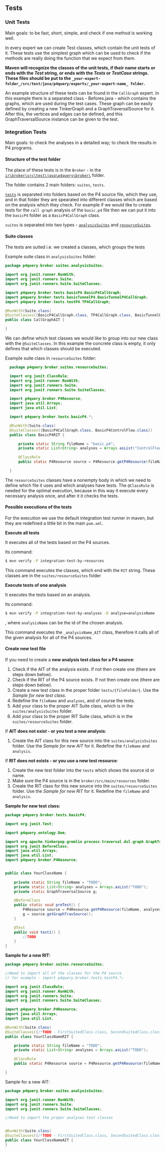 ## Tests

### Unit Tests
Main goals: to be fast, short, simple, and check if one method is working well.

In every expert we can create Test classes, which contain the unit tests of it. These tests use the simplest graph which can be used to check if the methods are really doing the function that we expect from them.

**Maven will recognize the classes of the unit tests, if their name starts or ends with the _Test_ string, or ends with the _Tests_ or _TestCase_ strings.
These files should be put to the `_your-expert-folder_/src/test/java/p4query/experts/_your-expert-name_ folder`.**


An example structure of these tests can be found in the `CallGraph` expert. In this example there is a separated class - Befores.java - which contains the graphs, which are used during the test cases. These graph can be easily defined by creating a new TinkerGraph and a GraphTraversalSource for it. After this, the vertices and edges can be defined, and this GraphTraversalSource instance can be given to the test.

### Integration Tests
Main goals: to check the analyses in a detailed way; to check the results in P4 programs.

#### Structure of the test folder

The place of these tests is in the `Broker` - in the [`ir\broker\src\test\java\p4query\broker\`](https://gitlab.inf.elte.hu/p4_labor/ir/-/tree/v1alpha/broker/src/test/java/p4query/broker) folder.

The folder contains 2 main folders: `suites`, `tests`.

[`tests`](https://gitlab.inf.elte.hu/p4_labor/ir/-/tree/v1alpha/broker/src/test/java/p4query/broker/tests) is separated into folders based on the P4 source file, which they use, and in that folder they are spearated into different classes which are based on the analysis which they check. For example if we would like to create tests for the `call graph` analysis of the `basic.p4` file then we can put it into the `basicP4` folder as a `BasicP4CallGraph` class.

`suites` is separated into two types - [`analysisSuites`](https://gitlab.inf.elte.hu/p4_labor/ir/-/tree/v1alpha/broker/src/test/java/p4query/broker/suites/analysisSuites) and [`resourceSuites`](https://gitlab.inf.elte.hu/p4_labor/ir/-/tree/v1alpha/broker/src/test/java/p4query/broker/suites/resourceSuites).

#### Suite classes

The tests are suited i.e. we created a classes, which groups the tests

Example suite class in `analysisSuites` folder:

  ```java
  package p4query.broker.suites.analysisSuites;

  import org.junit.runner.RunWith;
  import org.junit.runners.Suite;
  import org.junit.runners.Suite.SuiteClasses;

  import p4query.broker.tests.basicP4.BasicP4CallGraph;
  import p4query.broker.tests.basicTunnelP4.BasicTunnelP4CallGraph;
  import p4query.broker.tests.testP4.TP4CallGraph;

  @RunWith(Suite.class)
  @SuiteClasses({BasicP4CallGraph.class, TP4CallGraph.class, BasicTunnelP4CallGraph.class})
  public class CallGraphAIT {

  }
  ```
  
  We can define which test classes we would like to group into our new class with the `@SuiteClasses`. In this example the concrete class is empty, it only defines that which classes should be executed.

  Example suite class in `resourceSuites` folder:

  ```java
    package p4query.broker.suites.resourceSuites;

    import org.junit.ClassRule;
    import org.junit.runner.RunWith;
    import org.junit.runners.Suite;
    import org.junit.runners.Suite.SuiteClasses;

    import p4query.broker.P4Resource;
    import java.util.Arrays;
    import java.util.List;

    import p4query.broker.tests.basicP4.*;

    @RunWith(Suite.class)
    @SuiteClasses({BasicP4CallGraph.class, BasicP4ControlFlow.class})
    public class BasicP4RIT {

        private static String fileName = "basic.p4";
        private static List<String> analyses = Arrays.asList("ControlFlow", "CallGraph");

        @ClassRule
        public static P4Resource source = P4Resource.getP4Resource(fileName, analyses);

    }
  ```

The `resourceSuites` classes have a nonempty body in which we need to define which file it uses and which analyses have tests. The `@ClassRule` is needed for the optimal execution, because in this way it execute every necessary analysis once, and after it it checks the tests.

#### Possible executions of the tests

For the execution we use the default integration test runner in maven, but they are redefined a little bit in the main `pom.xml`.

**Execute all tests**

It executes all of the tests based on the P4 sources.  

Its command:
```sh
$ mvn verify -P integration-test-by-resources
```

This command executes the classes, which end with the `RIT` string. These classes are in the `suites/resourceSuites` folder

**Execute tests of one analysis**

It executes the tests based on an analysis.

Its command:
```sh
$ mvn verify -P integration-test-by-analyses -D analyse=analysisName
```
, where `analysisName` can be the id of the chosen analysis.


This command executes the `_analysisName_AIT` class, therefore it calls all of the given analysis for all of the P4 sources.


#### Create new test file



If you need to create a **new analysis test class for a P4 source**: 

1. Check if the AIT of the analysis exists. If not then create one (there are steps down below).
2. Check if the RIT of the P4 source exists. If not then create one (there are steps down below). 
3. Create a new test class in the proper folder `tests/{fileFolder}`. Use the _Sample for new test class_. 
4. Redefine the `fileName` and `analyses`, and of course the tests.
5. Add your class to the proper AIT Suite class, which is in the `suites/analysisSuites` folder.
6. Add your class to the proper RIT Suite class, which is in the `suites/resourceSuites` folder.

If **AIT does not exist - or you test a new analysis**:
1. Create the AIT class for this new source into the `suites/analysisSuites` folder. Use the _Sample for new AIT_ for it. Redefine the `fileName` and `analysis`.

If **RIT does not exists - or you use a new test resource**:

1. Create the new test folder into the `tests` which shows the source id or name.
2. Make sure the P4 source is in the `broker/src/main/resources` folder.
3. Create the RIT class for this new source into the `suites/resourceSuites` folder. Use the _Sample for new RIT_ for it. Redefine the `fileName` and `analysis`.


**Sample for new test class:**
```java
package p4query.broker.tests.basicP4;

import org.junit.Test;

import p4query.ontology.Dom;

import org.apache.tinkerpop.gremlin.process.traversal.dsl.graph.GraphTraversalSource;
import org.junit.BeforeClass;
import java.util.Arrays;
import java.util.List;
import p4query.broker.P4Resource;


public class YourClassName {
    
    private static String fileName = "TODO";
    private static List<String> analyses = Arrays.asList("TODO");
    private static GraphTraversalSource g;

    @BeforeClass
    public static void preTest() {
        P4Resource source = P4Resource.getP4Resource(fileName, analyses);
        g = source.getGraphTravSource();
    }

    @Test
    public void test1() {
        //TODO
    }
}
```

**Sample for a new RIT:**
```java
package p4query.broker.suites.resourceSuites;

//Need to import all of the classes for the P4 source
// for example - import p4query.broker.tests.testP4.*;

import org.junit.ClassRule;
import org.junit.runner.RunWith;
import org.junit.runners.Suite;
import org.junit.runners.Suite.SuiteClasses;

import p4query.broker.P4Resource;
import java.util.Arrays;
import java.util.List;

@RunWith(Suite.class)
@SuiteClasses({/*TODO - FirstSuitedClass.class, SecondSuitedClass.class*/})
public class YourClassNameRIT {

    private static String fileName = "TODO";
    private static List<String> analyses = Arrays.asList("TODO");

    @ClassRule
    public static P4Resource source = P4Resource.getP4Resource(fileName, analyses);

}

```

Sample for a new AIT:
```java
package p4query.broker.suites.analysisSuites;

import org.junit.runner.RunWith;
import org.junit.runners.Suite;
import org.junit.runners.Suite.SuiteClasses;

//Need to import the proper analyses test classes


@RunWith(Suite.class)
@SuiteClasses({/*TODO - FirstSuitedClass.class, SecondSuitedClass.class*/})
public class YourClassNameAIT {
}
```



